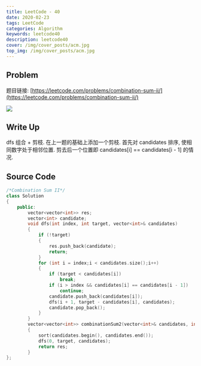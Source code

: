 ```yaml
---
title: LeetCode - 40
date: 2020-02-23
tags: LeetCode
categories: Algorithm
keywords: leetcode40
description: leetcode40
cover: /img/cover_posts/acm.jpg
top_img: /img/cover_posts/acm.jpg
---
```

## Problem

题目链接: [https://leetcode.com/problems/combination-sum-ii/](https://leetcode.com/problems/combination-sum-ii/)

![](/img/img_posts/leetcode40.png)

## Write Up

dfs 组合 + 剪枝.
在上一题的基础上添加一个剪枝.
首先对 candidates 排序, 使相同数字处于相邻位置.
剪去后一个位置即 candidates[i] == candidates[i - 1] 的情况.

## Source Code

``` c++
/*Combination Sum II*/
class Solution
{
	public:
		vector<vector<int>> res;
		vector<int> candidate;
		void dfs(int index, int target, vector<int>& candidates)
		{
			if (!target)
			{
				res.push_back(candidate);
				return;
			}
			for (int i = index;i < candidates.size();i++)
			{
				if (target < candidates[i])
					break;
				if (i > index && candidates[i] == candidates[i - 1])
					continue;
				candidate.push_back(candidates[i]);
				dfs(i + 1, target - candidates[i], candidates);
				candidate.pop_back();
			}
		}
		vector<vector<int>> combinationSum2(vector<int>& candidates, int target)
		{
			sort(candidates.begin(), candidates.end());
			dfs(0, target, candidates);
			return res;
		}
};
```
